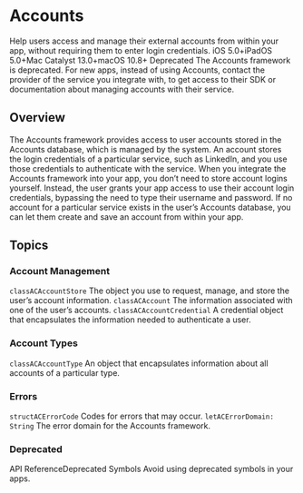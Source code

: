 # Accounts
Help users access and manage their external accounts from within your app, without requiring them to enter login credentials.
iOS 5.0+iPadOS 5.0+Mac Catalyst 13.0+macOS 10.8+
Deprecated
The Accounts framework is deprecated. For new apps, instead of using Accounts, contact the provider of the service you integrate with, to get access to their SDK or documentation about managing accounts with their service.
## Overview
The Accounts framework provides access to user accounts stored in the Accounts database, which is managed by the system. An account stores the login credentials of a particular service, such as LinkedIn, and you use those credentials to authenticate with the service. When you integrate the Accounts framework into your app, you don’t need to store account logins yourself. Instead, the user grants your app access to use their account login credentials, bypassing the need to type their username and password. If no account for a particular service exists in the user’s Accounts database, you can let them create and save an account from within your app.
## Topics
### Account Management
`classACAccountStore`
The object you use to request, manage, and store the user’s account information.
`classACAccount`
The information associated with one of the user’s accounts.
`classACAccountCredential`
A credential object that encapsulates the information needed to authenticate a user.
### Account Types
`classACAccountType`
An object that encapsulates information about all accounts of a particular type.
### Errors
`structACErrorCode`
Codes for errors that may occur.
`letACErrorDomain: String`
The error domain for the Accounts framework.
### Deprecated
API ReferenceDeprecated Symbols
Avoid using deprecated symbols in your apps.
